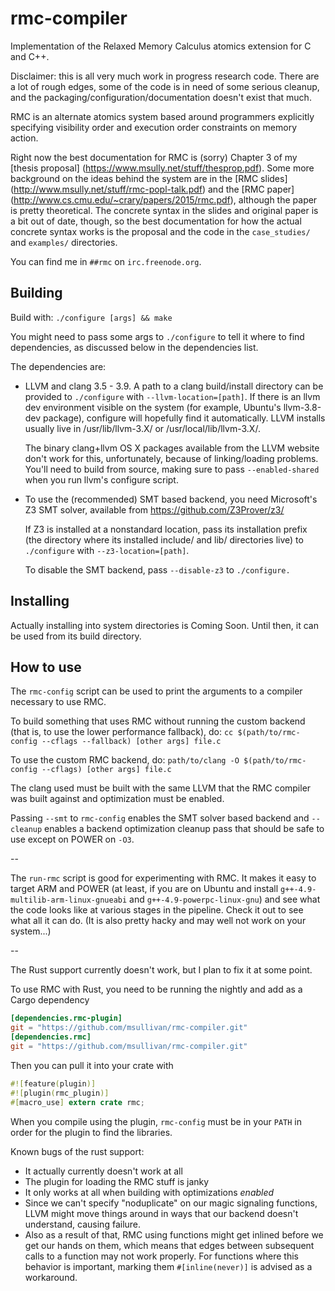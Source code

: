 rmc-compiler
=========

Implementation of the Relaxed Memory Calculus atomics extension for C
and C++.

Disclaimer: this is all very much work in progress research
code. There are a lot of rough edges, some of the code is in need of
some serious cleanup, and the packaging/configuration/documentation
doesn't exist that much.

RMC is an alternate atomics system based around programmers explicitly
specifying visibility order and execution order constraints on memory
action.

Right now the best documentation for RMC is (sorry) Chapter 3 of my
[thesis proposal] (https://www.msully.net/stuff/thesprop.pdf). Some more
background on the ideas behind the system are in the [RMC slides]
(http://www.msully.net/stuff/rmc-popl-talk.pdf) and the [RMC paper]
(http://www.cs.cmu.edu/~crary/papers/2015/rmc.pdf), although the paper
is pretty theoretical. The concrete syntax in the slides and original
paper is a bit out of date, though, so the best documentation for how
the actual concrete syntax works is the proposal and the code in the
`case_studies/` and `examples/` directories.

You can find me in `##rmc` on `irc.freenode.org`.

Building
-----------

Build with: `./configure [args] && make`

You might need to pass some args to `./configure` to tell it where to
find dependencies, as discussed below in the dependencies list.

The dependencies are:
 * LLVM and clang 3.5 - 3.9. A path to a clang build/install
   directory can be provided to `./configure` with
   `--llvm-location=[path]`. If there is an llvm dev environment visible
   on the system (for example, Ubuntu's llvm-3.8-dev package),
   configure will hopefully find it automatically.
   LLVM installs usually live in /usr/lib/llvm-3.X/ or
   /usr/local/lib/llvm-3.X/.

   The binary clang+llvm OS X packages available from the LLVM website
   don't work for this, unfortunately, because of linking/loading
   problems. You'll need to build from source, making sure to pass
   `--enabled-shared` when you run llvm's configure script.

 * To use the (recommended) SMT based backend, you need Microsoft's
   Z3 SMT solver, available from https://github.com/Z3Prover/z3/

   If Z3 is installed at a nonstandard location, pass its installation
   prefix (the directory where its installed include/ and lib/ directories
   live) to `./configure` with `--z3-location=[path]`.

   To disable the SMT backend, pass `--disable-z3` to `./configure.`


Installing
-----------
Actually installing into system directories is Coming Soon.
Until then, it can be used from its build directory.


How to use
-----------

The `rmc-config` script can be used to print the arguments to a compiler
necessary to use RMC.

To build something that uses RMC without running the custom backend
(that is, to use the lower performance fallback), do:
  `cc $(path/to/rmc-config --cflags --fallback) [other args] file.c`

To use the custom RMC backend, do:
  `path/to/clang -O $(path/to/rmc-config --cflags) [other args] file.c`

The clang used must be built with the same LLVM that the RMC compiler
was built against and optimization must be enabled.

Passing `--smt` to `rmc-config` enables the SMT solver based backend and
`--cleanup` enables a backend optimization cleanup pass that should be
safe to use except on POWER on `-O3`.

--

The `run-rmc` script is good for experimenting with RMC. It makes it
easy to target ARM and POWER (at least, if you are on Ubuntu and
install `g++-4.9-multilib-arm-linux-gnueabi` and
`g++-4.9-powerpc-linux-gnu`) and see what the code looks like at various
stages in the pipeline. Check it out to see what all it can do.
(It is also pretty hacky and may well not work on your system...)

--

The Rust support currently doesn't work, but I plan to fix it at some
point.

To use RMC with Rust, you need to be running the nightly and add as
a Cargo dependency

```toml
[dependencies.rmc-plugin]
git = "https://github.com/msullivan/rmc-compiler.git"
[dependencies.rmc]
git = "https://github.com/msullivan/rmc-compiler.git"
```

Then you can pull it into your crate with

```rust
#![feature(plugin)]
#![plugin(rmc_plugin)]
#[macro_use] extern crate rmc;
```

When you compile using the plugin, `rmc-config` must be in your `PATH`
in order for the plugin to find the libraries.

Known bugs of the rust support:
 * It actually currently doesn't work at all
 * The plugin for loading the RMC stuff is janky
 * It only works at all when building with optimizations *enabled*
 * Since we can't specify "noduplicate" on our magic signaling
   functions, LLVM might move things around in ways that our backend
   doesn't understand, causing failure.
 * Also as a result of that, RMC using functions might get inlined
   before we get our hands on them, which means that edges between
   subsequent calls to a function may not work properly.
   For functions where this behavior is important,
   marking them `#[inline(never)]` is advised as a workaround.
